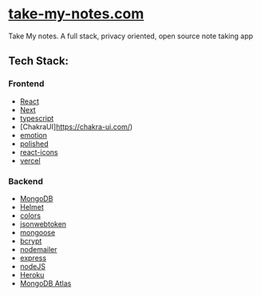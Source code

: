 # [take-my-notes.com](https://take-my-notes.com)

Take My notes. A full stack, privacy oriented, open source note taking app

## Tech Stack: 


### Frontend 
- [React](https://github.com/facebook/react)
- [Next](https://github.com/vercel/next.js)
- [typescript](https://github.com/Microsoft/TypeScript)
- [ChakraUI]https://chakra-ui.com/)
- [emotion](https://github.com/emotion-js/emotion)
- [polished](https://github.com/styled-components/polished)
- [react-icons](https://github.com/react-icons/react-icons)
- [vercel](https://vercel.com/)

### Backend 
- [MongoDB](https://www.mongodb.com/)
- [Helmet](https://helmetjs.github.io/)
- [colors](https://github.com/marak/colors.js/)
- [jsonwebtoken](https://jwt.io/)
- [mongoose](https://mongoosejs.com/)
- [bcrypt](https://www.npmjs.com/package/bcryptjs)
- [nodemailer](https://nodemailer.com/about/)
- [express](http://expressjs.com/)
- [nodeJS](https://nodejs.org/en/)
- [Heroku](https://www.heroku.com/)
- [MongoDB Atlas](https://www.mongodb.com/cloud/atlas)

